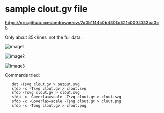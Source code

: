 
# sample clout.gv file
https://gist.github.com/andrewarrow/7a0b1144c0b4806c521c9094933ea3c5

Only about 35k lines, not the full data.

![image1](https://images.bitclout.com/9cd9b665a87df4eae03d2f7f535305db78adbf10513c94ec1856a396f773904c.webp)

![image2](https://i.imgur.com/5ZqYYjn.png)

![image3](https://i.imgur.com/9MI81J5.png)

Commands tried:

```
   dot -Tsvg clout.gv > output.svg
   sfdp -x -Tsvg clout.gv > clout.svg
   sfdp -Tsvg clout.gv > clout.svg
   sfdp -x -Goverlap=scale -Tsvg clout.gv > clout.svg
   sfdp -x -Goverlap=scale -Tpng clout.gv > clout.png
   sfdp -x -Tpng clout.gv > clout.png
```
